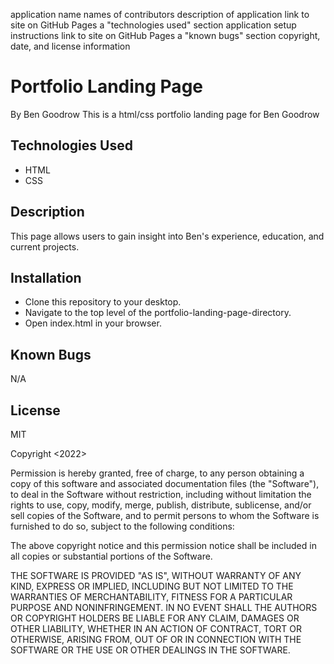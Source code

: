 application name
names of contributors
description of application
link to site on GitHub Pages
a "technologies used" section
application setup instructions
link to site on GitHub Pages
a "known bugs" section
copyright, date, and license information

# Portfolio Landing Page

By Ben Goodrow
This is a html/css portfolio landing page for Ben Goodrow

## Technologies Used
* HTML
* CSS

## Description

This page allows users to gain insight into Ben's experience, education, and current projects.

## Installation
* Clone this repository to your desktop.
* Navigate to the top level of the portfolio-landing-page-directory.
* Open index.html in your browser.

## Known Bugs
N/A

## License

MIT

Copyright <2022> <Benjamin Goodrow>

Permission is hereby granted, free of charge, to any person obtaining a copy of this software and associated documentation files (the "Software"), to deal in the Software without restriction, including without limitation the rights to use, copy, modify, merge, publish, distribute, sublicense, and/or sell copies of the Software, and to permit persons to whom the Software is furnished to do so, subject to the following conditions:

The above copyright notice and this permission notice shall be included in all copies or substantial portions of the Software.

THE SOFTWARE IS PROVIDED "AS IS", WITHOUT WARRANTY OF ANY KIND, EXPRESS OR IMPLIED, INCLUDING BUT NOT LIMITED TO THE WARRANTIES OF MERCHANTABILITY, FITNESS FOR A PARTICULAR PURPOSE AND NONINFRINGEMENT. IN NO EVENT SHALL THE AUTHORS OR COPYRIGHT HOLDERS BE LIABLE FOR ANY CLAIM, DAMAGES OR OTHER LIABILITY, WHETHER IN AN ACTION OF CONTRACT, TORT OR OTHERWISE, ARISING FROM, OUT OF OR IN CONNECTION WITH THE SOFTWARE OR THE USE OR OTHER DEALINGS IN THE SOFTWARE.